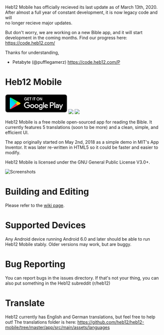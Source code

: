 Heb12 Mobile has officially recieved its last update as of March 13th, 2020.  
After almost a full year of constant development, it is now legacy code and will  
no longer recieve major updates.  

But don't worry, we are working on a new Bible app, and it will start  
development in the coming months. Find our progress here: https://code.heb12.com/

Thanks for understanding,
- Petabyte (@pufflegamerz) https://code.heb12.com/P

# Heb12 Mobile
[![](https://github.com/heb12/heb12.github.io/blob/master/mobile/playstore.png?raw=true)](https://play.google.com/store/apps/details?id=com.heb12.heb12)
[![](https://heb12.ml/mobile/amazon2.png)](https://www.amazon.com/pufflegamerz-Heb12-Bible/dp/B07SDL9VSR/ref=sr_1_1?keywords=heb12&qid=1558971521&s=gateway&sr=8-1)
[![](https://gitlab.com/fdroid/artwork/raw/c0896bd7ac2b4c1578fba4a943dd90c12d0d5426/fdroid-logo-2015/available-on-fdroid.svg)](https://f-droid.org/packages/com.heb12.heb12/)

Heb12 Mobile is a free mobile open-sourced app for reading the Bible. It currently features 5 translations (soon to be more) and a clean, simple, and efficient UI.

The app originally started on May 2nd, 2018 as a simple demo in MIT's App Inventor. It was later re-written in HTML5 so it could be faster and easier to modify.

Heb12 Mobile is licensed under the GNU General Public License V3.0+.

![Screenshots](https://raw.githubusercontent.com/heb12/heb12-mobile/master/screenshots.png)
# Building and Editing
Please refer to the [wiki page](https://github.com/heb12/heb12-mobile/wiki/Development).

# Supported Devices
Any Android device running Android 6.0 and later should be able to run Heb12 Mobile stably. Older versions may work, but are buggy.

# Bug Reporting
You can report bugs in the issues directory. If that's not your thing, you can also put something in the Heb12 subreddit (r/heb12)

# Translate
Heb12 currently has English and German translations, but feel free to help out! The translations folder is here: https://github.com/heb12/heb12-mobile/tree/master/app/src/main/assets/languages
